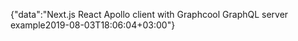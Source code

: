 {"data":"Next.js React Apollo client with Graphcool GraphQL server example2019-08-03T18:06:04+03:00"}
